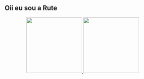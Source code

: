 ## Oii eu sou a Rute
<!--- 
👀 I’m interested in ...
- 🌱 I’m currently learning ...
- 💞️ I’m looking to collaborate on ...
- 📫 How to reach me ...
--->
<div align="center">
  <a href="https://github.com/rbarberino">
  <img height="180em" src="https://github-readme-stats.vercel.app/api?username=rbarberino&show_icons=true&theme=dracula&include_all_commits=true&count_private=true"/>
  <img height="180em" src="https://github-readme-stats.vercel.app/api/top-langs/?username=rbarberino&layout=compact&langs_count=7&theme=dracula"/>
</div>

